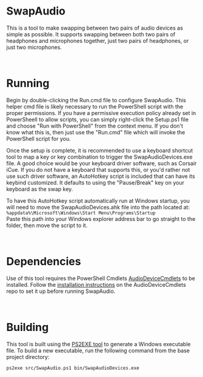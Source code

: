 # SwapAudio

This is a tool to make swapping between two pairs of audio devices as simple as possible. It supports swapping between both two pairs of headphones and microphones together, just two pairs of headphones, or just two microphones.

&nbsp;

# Running

Begin by double-clicking the Run.cmd file to configure SwapAudio. This helper cmd file is likely necessary to run the PowerShell script with the proper permissions. If you have a permissive execution policy already set in PowerSheell to allow scripts, you can simply right-click the Setup.ps1 file and choose "Run with PowerShell" from the context menu. If you don't know what this is, then just use the "Run.cmd" file which will  invoke the PowerShell script for you.

Once the setup is complete, it is recommended to use a keyboard shortcut tool to map a key or key combination to trigger the SwapAudioDevices.exe file. A good choice would be your keyboard driver software, such as Corsair iCue. If you do not have a keyboard that supports this, or you'd rather not use such driver software, an AutoHotkey script is included that can have its keybind customized. It defaults to using the "Pause/Break" key on your keyboard as the swap key.

To have this AutoHotkey script automatically run at Windows startup, you will need to move the SwapAudioDevices.ahk file into the path located at: `%appdata%\Microsoft\Windows\Start Menu\Programs\Startup` \
Paste this path into your Windows explorer address bar to go straight to the folder, then move the script to it.

&nbsp;

# Dependencies
Use of this tool requires the PowerShell Cmdlets [AudioDeviceCmdlets](https://github.com/frgnca/AudioDeviceCmdlets) to be installed. Follow the [installation instructions](https://github.com/frgnca/AudioDeviceCmdlets#installation) on the AudioDeviceCmdlets repo to set it up before running SwapAudio.

&nbsp;

# Building

This tool is built using the [PS2EXE tool](https://github.com/MScholtes/PS2EXE) to generate a Windows executable file. To build a new executable, run the following command from the base project directory:

`ps2exe src/SwapAudio.ps1 bin/SwapAudioDevices.exe`